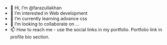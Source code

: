 - 👋 Hi, I’m @farazullakhan
- 👀 I’m interested in Web development
- 🌱 I’m currently learning advance css
- 💞️ I’m looking to collaborate on ...
- 📫 How to reach me - use the social links in my portfolio. Portfolio link in profile bio section.

<!---
farazullakhan/farazullakhan is a ✨ special ✨ repository because its `README.md` (this file) appears on your GitHub profile.
You can click the Preview link to take a look at your changes.
--->
